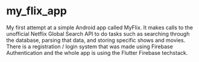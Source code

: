 # my_flix_app

My first attempt at a simple Android app called MyFlix. It makes calls to the unofficial Netflix Global Search API to do tasks such as searching through the database, parsing that data, and storing specific shows and movies. There is a registration / login system that was made using Firebase Authentication and the whole app is using the Flutter Firebase techstack. 